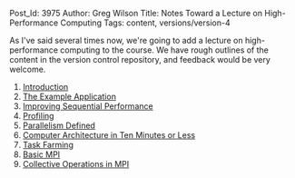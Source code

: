 Post_Id: 3975
Author: Greg Wilson
Title: Notes Toward a Lecture on High-Performance Computing
Tags: content, versions/version-4

<p>As I've said several times now, we're going to add a lecture on high-performance computing to the course. We have rough outlines of the content in the version control repository, and feedback would be very welcome.</p>
<ol>
<li><a href="http://svn.software-carpentry.org/swc/4.0/topics/hpc/intro/script.txt">Introduction</a></li>
<li><a href="http://svn.software-carpentry.org/swc/4.0/topics/hpc/original/script.txt">The Example Application</a></li>
<li><a href="http://svn.software-carpentry.org/swc/4.0/topics/hpc/seq/script.txt">Improving Sequential Performance</a></li>
<li><a href="http://svn.software-carpentry.org/swc/4.0/topics/hpc/profile/script.txt">Profiling</a></li>
<li><a href="http://svn.software-carpentry.org/swc/4.0/topics/hpc/theory/script.txt">Parallelism Defined</a></li>
<li><a href="http://svn.software-carpentry.org/swc/4.0/topics/hpc/arch/script.txt">Computer Architecture in Ten Minutes or Less</a></li>
<li><a href="http://svn.software-carpentry.org/swc/4.0/topics/hpc/taskfarm/script.txt">Task Farming</a></li>
<li><a href="http://svn.software-carpentry.org/swc/4.0/topics/hpc/mpi/script.txt">Basic MPI</a></li>
<li><a href="http://svn.software-carpentry.org/swc/4.0/topics/hpc/collective/script.txt">Collective Operations in MPI</a></li>
</ol>
